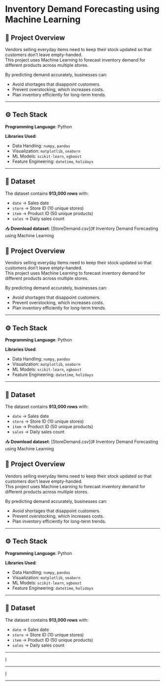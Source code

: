 # Inventory Demand Forecasting using Machine Learning

## 📌 Project Overview
Vendors selling everyday items need to keep their stock updated so that customers don’t leave empty-handed.  
This project uses Machine Learning to forecast inventory demand for different products across multiple stores.

By predicting demand accurately, businesses can:
- Avoid shortages that disappoint customers.
- Prevent overstocking, which increases costs.
- Plan inventory efficiently for long-term trends.

---

## ⚙️ Tech Stack
**Programming Language**: Python  

**Libraries Used**:
- Data Handling: `numpy`, `pandas`  
- Visualization: `matplotlib`, `seaborn`  
- ML Models: `scikit-learn`, `xgboost`  
- Feature Engineering: `datetime`, `holidays`  

---

## 📂 Dataset
The dataset contains **913,000 rows** with:
- `date` → Sales date  
- `store` → Store ID (10 unique stores)  
- `item` → Product ID (50 unique products)  
- `sales` → Daily sales count  

📥 **Download dataset**: [StoreDemand.csv](# Inventory Demand Forecasting using Machine Learning

## 📌 Project Overview
Vendors selling everyday items need to keep their stock updated so that customers don’t leave empty-handed.  
This project uses Machine Learning to forecast inventory demand for different products across multiple stores.

By predicting demand accurately, businesses can:
- Avoid shortages that disappoint customers.
- Prevent overstocking, which increases costs.
- Plan inventory efficiently for long-term trends.

---

## ⚙️ Tech Stack
**Programming Language**: Python  

**Libraries Used**:
- Data Handling: `numpy`, `pandas`  
- Visualization: `matplotlib`, `seaborn`  
- ML Models: `scikit-learn`, `xgboost`  
- Feature Engineering: `datetime`, `holidays`  

---

## 📂 Dataset
The dataset contains **913,000 rows** with:
- `date` → Sales date  
- `store` → Store ID (10 unique stores)  
- `item` → Product ID (50 unique products)  
- `sales` → Daily sales count  

📥 **Download dataset**: [StoreDemand.csv](# Inventory Demand Forecasting using Machine Learning

## 📌 Project Overview
Vendors selling everyday items need to keep their stock updated so that customers don’t leave empty-handed.  
This project uses Machine Learning to forecast inventory demand for different products across multiple stores.

By predicting demand accurately, businesses can:
- Avoid shortages that disappoint customers.
- Prevent overstocking, which increases costs.
- Plan inventory efficiently for long-term trends.

---

## ⚙️ Tech Stack
**Programming Language**: Python  

**Libraries Used**:
- Data Handling: `numpy`, `pandas`  
- Visualization: `matplotlib`, `seaborn`  
- ML Models: `scikit-learn`, `xgboost`  
- Feature Engineering: `datetime`, `holidays`  

---

## 📂 Dataset
The dataset contains **913,000 rows** with:
- `date` → Sales date  
- `store` → Store ID (10 unique stores)  
- `item` → Product ID (50 unique products)  
- `sales` → Daily sales count  


---
)  

---
)  

---
